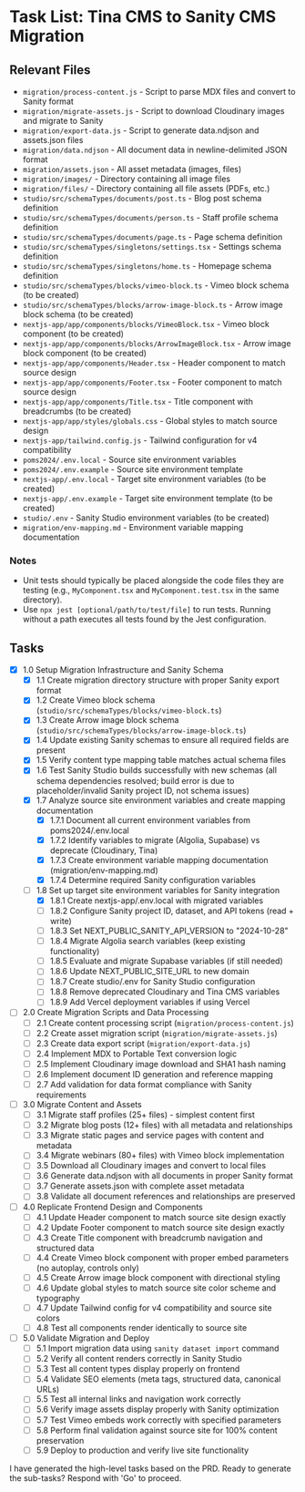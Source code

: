 # Task List: Tina CMS to Sanity CMS Migration

## Relevant Files

- `migration/process-content.js` - Script to parse MDX files and convert to Sanity format
- `migration/migrate-assets.js` - Script to download Cloudinary images and migrate to Sanity
- `migration/export-data.js` - Script to generate data.ndjson and assets.json files
- `migration/data.ndjson` - All document data in newline-delimited JSON format
- `migration/assets.json` - All asset metadata (images, files)
- `migration/images/` - Directory containing all image files
- `migration/files/` - Directory containing all file assets (PDFs, etc.)
- `studio/src/schemaTypes/documents/post.ts` - Blog post schema definition
- `studio/src/schemaTypes/documents/person.ts` - Staff profile schema definition
- `studio/src/schemaTypes/documents/page.ts` - Page schema definition
- `studio/src/schemaTypes/singletons/settings.tsx` - Settings schema definition
- `studio/src/schemaTypes/singletons/home.ts` - Homepage schema definition
- `studio/src/schemaTypes/blocks/vimeo-block.ts` - Vimeo block schema (to be created)
- `studio/src/schemaTypes/blocks/arrow-image-block.ts` - Arrow image block schema (to be created)
- `nextjs-app/app/components/blocks/VimeoBlock.tsx` - Vimeo block component (to be created)
- `nextjs-app/app/components/blocks/ArrowImageBlock.tsx` - Arrow image block component (to be created)
- `nextjs-app/app/components/Header.tsx` - Header component to match source design
- `nextjs-app/app/components/Footer.tsx` - Footer component to match source design
- `nextjs-app/app/components/Title.tsx` - Title component with breadcrumbs (to be created)
- `nextjs-app/app/styles/globals.css` - Global styles to match source design
- `nextjs-app/tailwind.config.js` - Tailwind configuration for v4 compatibility
- `poms2024/.env.local` - Source site environment variables
- `poms2024/.env.example` - Source site environment template
- `nextjs-app/.env.local` - Target site environment variables (to be created)
- `nextjs-app/.env.example` - Target site environment template (to be created)
- `studio/.env` - Sanity Studio environment variables (to be created)
- `migration/env-mapping.md` - Environment variable mapping documentation

### Notes

- Unit tests should typically be placed alongside the code files they are testing (e.g., `MyComponent.tsx` and `MyComponent.test.tsx` in the same directory).
- Use `npx jest [optional/path/to/test/file]` to run tests. Running without a path executes all tests found by the Jest configuration.

## Tasks

- [x] 1.0 Setup Migration Infrastructure and Sanity Schema
  - [x] 1.1 Create migration directory structure with proper Sanity export format
  - [x] 1.2 Create Vimeo block schema (`studio/src/schemaTypes/blocks/vimeo-block.ts`)
  - [x] 1.3 Create Arrow image block schema (`studio/src/schemaTypes/blocks/arrow-image-block.ts`)
  - [x] 1.4 Update existing Sanity schemas to ensure all required fields are present
  - [x] 1.5 Verify content type mapping table matches actual schema files
  - [x] 1.6 Test Sanity Studio builds successfully with new schemas (all schema dependencies resolved; build error is due to placeholder/invalid Sanity project ID, not schema issues)
  - [x] 1.7 Analyze source site environment variables and create mapping documentation
    - [x] 1.7.1 Document all current environment variables from poms2024/.env.local
    - [x] 1.7.2 Identify variables to migrate (Algolia, Supabase) vs deprecate (Cloudinary, Tina)
    - [x] 1.7.3 Create environment variable mapping documentation (migration/env-mapping.md)
    - [x] 1.7.4 Determine required Sanity configuration variables
  - [ ] 1.8 Set up target site environment variables for Sanity integration
    - [x] 1.8.1 Create nextjs-app/.env.local with migrated variables
    - [ ] 1.8.2 Configure Sanity project ID, dataset, and API tokens (read + write)
    - [ ] 1.8.3 Set NEXT_PUBLIC_SANITY_API_VERSION to "2024-10-28"
    - [ ] 1.8.4 Migrate Algolia search variables (keep existing functionality)
    - [ ] 1.8.5 Evaluate and migrate Supabase variables (if still needed)
    - [ ] 1.8.6 Update NEXT_PUBLIC_SITE_URL to new domain
    - [ ] 1.8.7 Create studio/.env for Sanity Studio configuration
    - [ ] 1.8.8 Remove deprecated Cloudinary and Tina CMS variables
    - [ ] 1.8.9 Add Vercel deployment variables if using Vercel
- [ ] 2.0 Create Migration Scripts and Data Processing
  - [ ] 2.1 Create content processing script (`migration/process-content.js`)
  - [ ] 2.2 Create asset migration script (`migration/migrate-assets.js`)
  - [ ] 2.3 Create data export script (`migration/export-data.js`)
  - [ ] 2.4 Implement MDX to Portable Text conversion logic
  - [ ] 2.5 Implement Cloudinary image download and SHA1 hash naming
  - [ ] 2.6 Implement document ID generation and reference mapping
  - [ ] 2.7 Add validation for data format compliance with Sanity requirements
- [ ] 3.0 Migrate Content and Assets
  - [ ] 3.1 Migrate staff profiles (25+ files) - simplest content first
  - [ ] 3.2 Migrate blog posts (12+ files) with all metadata and relationships
  - [ ] 3.3 Migrate static pages and service pages with content and metadata
  - [ ] 3.4 Migrate webinars (80+ files) with Vimeo block implementation
  - [ ] 3.5 Download all Cloudinary images and convert to local files
  - [ ] 3.6 Generate data.ndjson with all documents in proper Sanity format
  - [ ] 3.7 Generate assets.json with complete asset metadata
  - [ ] 3.8 Validate all document references and relationships are preserved
- [ ] 4.0 Replicate Frontend Design and Components
  - [ ] 4.1 Update Header component to match source site design exactly
  - [ ] 4.2 Update Footer component to match source site design exactly
  - [ ] 4.3 Create Title component with breadcrumb navigation and structured data
  - [ ] 4.4 Create Vimeo block component with proper embed parameters (no autoplay, controls only)
  - [ ] 4.5 Create Arrow image block component with directional styling
  - [ ] 4.6 Update global styles to match source site color scheme and typography
  - [ ] 4.7 Update Tailwind config for v4 compatibility and source site colors
  - [ ] 4.8 Test all components render identically to source site
- [ ] 5.0 Validate Migration and Deploy
  - [ ] 5.1 Import migration data using `sanity dataset import` command
  - [ ] 5.2 Verify all content renders correctly in Sanity Studio
  - [ ] 5.3 Test all content types display properly on frontend
  - [ ] 5.4 Validate SEO elements (meta tags, structured data, canonical URLs)
  - [ ] 5.5 Test all internal links and navigation work correctly
  - [ ] 5.6 Verify image assets display properly with Sanity optimization
  - [ ] 5.7 Test Vimeo embeds work correctly with specified parameters
  - [ ] 5.8 Perform final validation against source site for 100% content preservation
  - [ ] 5.9 Deploy to production and verify live site functionality

I have generated the high-level tasks based on the PRD. Ready to generate the sub-tasks? Respond with 'Go' to proceed.
